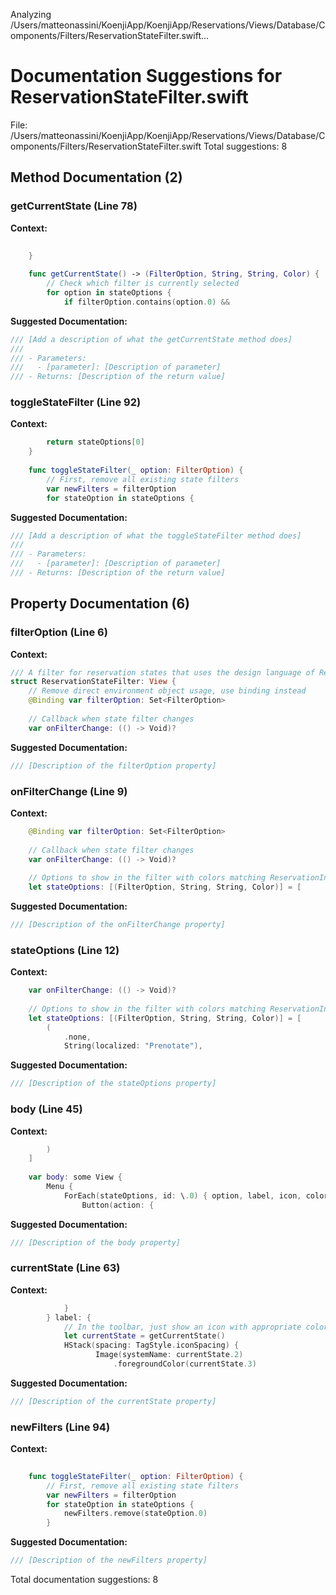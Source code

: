 Analyzing /Users/matteonassini/KoenjiApp/KoenjiApp/Reservations/Views/Database/Components/Filters/ReservationStateFilter.swift...
# Documentation Suggestions for ReservationStateFilter.swift

File: /Users/matteonassini/KoenjiApp/KoenjiApp/Reservations/Views/Database/Components/Filters/ReservationStateFilter.swift
Total suggestions: 8

## Method Documentation (2)

### getCurrentState (Line 78)

**Context:**

```swift
        
    }
    
    func getCurrentState() -> (FilterOption, String, String, Color) {
        // Check which filter is currently selected
        for option in stateOptions {
            if filterOption.contains(option.0) &&
```

**Suggested Documentation:**

```swift
/// [Add a description of what the getCurrentState method does]
///
/// - Parameters:
///   - [parameter]: [Description of parameter]
/// - Returns: [Description of the return value]
```

### toggleStateFilter (Line 92)

**Context:**

```swift
        return stateOptions[0]
    }
    
    func toggleStateFilter(_ option: FilterOption) {
        // First, remove all existing state filters
        var newFilters = filterOption
        for stateOption in stateOptions {
```

**Suggested Documentation:**

```swift
/// [Add a description of what the toggleStateFilter method does]
///
/// - Parameters:
///   - [parameter]: [Description of parameter]
/// - Returns: [Description of the return value]
```

## Property Documentation (6)

### filterOption (Line 6)

**Context:**

```swift
/// A filter for reservation states that uses the design language of ReservationInfoCard
struct ReservationStateFilter: View {
    // Remove direct environment object usage, use binding instead
    @Binding var filterOption: Set<FilterOption>
    
    // Callback when state filter changes
    var onFilterChange: (() -> Void)?
```

**Suggested Documentation:**

```swift
/// [Description of the filterOption property]
```

### onFilterChange (Line 9)

**Context:**

```swift
    @Binding var filterOption: Set<FilterOption>
    
    // Callback when state filter changes
    var onFilterChange: (() -> Void)?
    
    // Options to show in the filter with colors matching ReservationInfoCard
    let stateOptions: [(FilterOption, String, String, Color)] = [
```

**Suggested Documentation:**

```swift
/// [Description of the onFilterChange property]
```

### stateOptions (Line 12)

**Context:**

```swift
    var onFilterChange: (() -> Void)?
    
    // Options to show in the filter with colors matching ReservationInfoCard
    let stateOptions: [(FilterOption, String, String, Color)] = [
        (
            .none,
            String(localized: "Prenotate"),
```

**Suggested Documentation:**

```swift
/// [Description of the stateOptions property]
```

### body (Line 45)

**Context:**

```swift
        )
    ]
    
    var body: some View {
        Menu {
            ForEach(stateOptions, id: \.0) { option, label, icon, color in
                Button(action: {
```

**Suggested Documentation:**

```swift
/// [Description of the body property]
```

### currentState (Line 63)

**Context:**

```swift
            }
        } label: {
            // In the toolbar, just show an icon with appropriate coloring
            let currentState = getCurrentState()
            HStack(spacing: TagStyle.iconSpacing) {
                   Image(systemName: currentState.2)
                       .foregroundColor(currentState.3)
```

**Suggested Documentation:**

```swift
/// [Description of the currentState property]
```

### newFilters (Line 94)

**Context:**

```swift
    
    func toggleStateFilter(_ option: FilterOption) {
        // First, remove all existing state filters
        var newFilters = filterOption
        for stateOption in stateOptions {
            newFilters.remove(stateOption.0)
        }
```

**Suggested Documentation:**

```swift
/// [Description of the newFilters property]
```


Total documentation suggestions: 8

